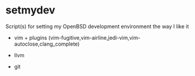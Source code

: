 # setmydev

Script(s) for setting my OpenBSD development environment the way I like it

- vim + plugins (vim-fugitive,vim-airline,jedi-vim,vim-autoclose,clang_complete)

- llvm

- git
